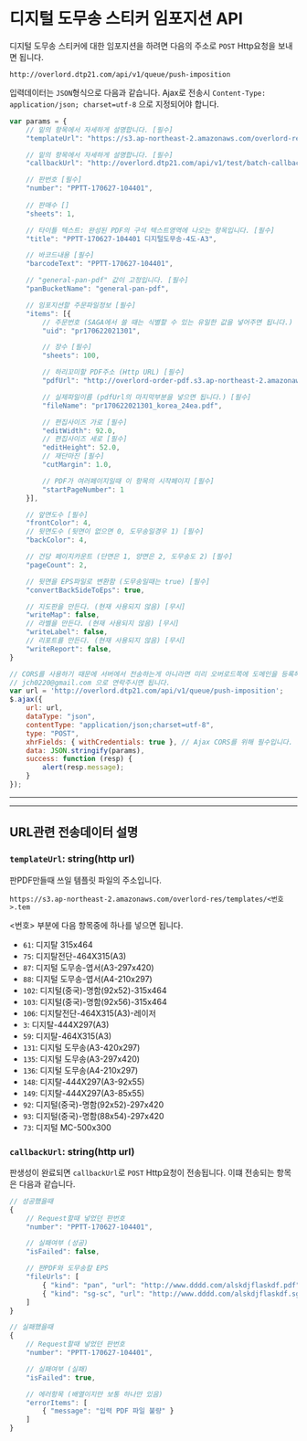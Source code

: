 # 디지털 도무송 스티커 임포지션 API

디지털 도무송 스티커에 대한 임포지션을 하려면 다음의 주소로 `POST` Http요청을 보내면 됩니다.

`http://overlord.dtp21.com/api/v1/queue/push-imposition`

입력데이터는 `JSON`형식으로 다음과 같습니다. Ajax로 전송시 `Content-Type: application/json; charset=utf-8` 으로 지정되어야 합니다.

```Javascript
var params = {
    // 밑의 항목에서 자세하게 설명합니다. [필수]
    "templateUrl": "https://s3.ap-northeast-2.amazonaws.com/overlord-res/templates/135.tem",

    // 밑의 항목에서 자세하게 설명합니다. [필수]
    "callbackUrl": "http://overlord.dtp21.com/api/v1/test/batch-callback",

    // 판번호 [필수]
    "number": "PPTT-170627-104401",
    
    // 판매수 []
    "sheets": 1,

    // 타이틀 텍스트: 완성된 PDF의 구석 텍스트영역에 나오는 항목입니다. [필수]
    "title": "PPTT-170627-104401 디지털도무송-4도-A3",

    // 바코드내용 [필수]
    "barcodeText": "PPTT-170627-104401",

    // "general-pan-pdf" 값이 고정입니다. [필수]
    "panBucketName": "general-pan-pdf",

    // 임포지션할 주문파일정보 [필수]
    "items": [{
        // 주문번호 (SAGA에서 쓸 때는 식별할 수 있는 유일한 값을 넣어주면 됩니다.) [필수]
        "uid": "pr170622021301",

        // 장수 [필수]
        "sheets": 100,

        // 하리꼬미할 PDF주소 (Http URL) [필수]
        "pdfUrl": "http://overlord-order-pdf.s3.ap-northeast-2.amazonaws.com/3FED/pr170622021301_korea_24ea.pdf",

        // 실제파일이름 (pdfUrl의 마지막부분을 넣으면 됩니다.) [필수]
        "fileName": "pr170622021301_korea_24ea.pdf",

        // 편집사이즈 가로 [필수]
        "editWidth": 92.0,
        // 편집사이즈 세로 [필수]
        "editHeight": 52.0,
        // 재단마진 [필수]
        "cutMargin": 1.0,

        // PDF가 여러페이지일때 이 항목의 시작페이지 [필수]
        "startPageNumber": 1
    }],

    // 앞면도수 [필수]
    "frontColor": 4,
    // 뒷면도수 (뒷면이 없으면 0, 도무송일경우 1) [필수]
    "backColor": 4,

    // 건당 페이지카운트 (단면은 1, 양면은 2, 도무송도 2) [필수]
    "pageCount": 2,

    // 뒷면을 EPS파일로 변환함 (도무송일때는 true) [필수]
    "convertBackSideToEps": true,

    // 지도판을 만든다. (현재 사용되지 않음) [무시]
    "writeMap": false,
    // 라벨을 만든다. (현재 사용되지 않음) [무시]
    "writeLabel": false,
    // 리포트를 만든다. (현재 사용되지 않음) [무시]
    "writeReport": false,
}

// CORS를 사용하기 때문에 서버에서 전송하는게 아니라면 미리 오버로드쪽에 도메인을 등록해야 합니다.
// jch0220@gmail.com 으로 연락주시면 됩니다.
var url = 'http://overlord.dtp21.com/api/v1/queue/push-imposition';
$.ajax({
    url: url,
    dataType: "json",
    contentType: "application/json;charset=utf-8",
    type: "POST",
    xhrFields: { withCredentials: true }, // Ajax CORS를 위해 필수입니다. 서버에서 요청할때는 없어도 됩니다.
    data: JSON.stringify(params),
    success: function (resp) {
        alert(resp.message);
    }
});

```

- - -
- - -

## URL관련 전송데이터 설명

### `templateUrl`: string(http url)
판PDF만들때 쓰일 템플릿 파일의 주소입니다.

`https://s3.ap-northeast-2.amazonaws.com/overlord-res/templates/<번호>.tem`

<번호> 부분에 다음 항목중에 하나를 넣으면 됩니다.

 * `61`: 디지탈 315x464
 * `75`: 디지탈전단-464X315(A3)
 * `87`: 디지털 도무송-엽서(A3-297x420)
 * `88`: 디지털 도무송-엽서(A4-210x297)
 * `102`: 디지털(중국)-명함(92x52)-315x464
 * `103`: 디지털(중국)-명함(92x56)-315x464
 * `106`: 디지탈전단-464X315(A3)-레이저
 * `3`: 디지탈-444X297(A3)
 * `59`: 디지탈-464X315(A3)
 * `131`: 디지털 도무송(A3-420x297)
 * `135`: 디지털 도무송(A3-297x420)
 * `136`: 디지털 도무송(A4-210x297)
 * `148`: 디지탈-444X297(A3-92x55)
 * `149`: 디지탈-444X297(A3-85x55)
 * `92`: 디지털(중국)-명함(92x52)-297x420
 * `93`: 디지털(중국)-명함(88x54)-297x420
 * `73`: 디지털 MC-500x300



### `callbackUrl`: string(http url)

판생성이 완료되면 `callbackUrl`로 `POST` Http요청이 전송됩니다. 이떄 전송되는 항목은 다음과 같습니다.

```Javascript
// 성공했을때
{
    // Request할때 넣었던 판번호
    "number": "PPTT-170627-104401",

    // 실패여부 (성공)
    "isFailed": false,

    // 판PDF와 도무송칼 EPS
    "fileUrls": [
        { "kind": "pan", "url": "http://www.dddd.com/alskdjflaskdf.pdf" }
        { "kind": "sg-sc", "url": "http://www.dddd.com/alskdjflaskdf.sg-sc.pdf" }
    ]
}

// 실패했을때
{
    // Request할때 넣었던 판번호
    "number": "PPTT-170627-104401",

    // 실패여부 (실패)
    "isFailed": true,

    // 에러항목 (배열이지만 보통 하나만 있음)
    "errorItems": [
        { "message": "입력 PDF 파일 불량" }
    ]
}

```
